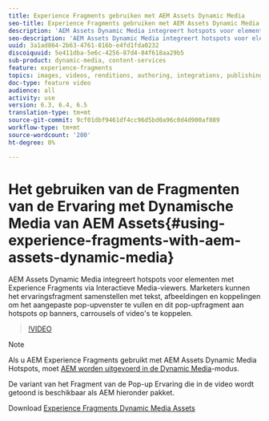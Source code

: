 ```yaml
---
title: Experience Fragments gebruiken met AEM Assets Dynamic Media
seo-title: Experience Fragments gebruiken met AEM Assets Dynamic Media
description: 'AEM Assets Dynamic Media integreert hotspots voor elementen met Experience Fragments via Interactieve Media-viewers. Marketers kunnen het ervaringsfragment samenstellen met tekst, afbeeldingen en koppelingen om het aangepaste pop-upvenster te vullen en dit pop-upfragment aan hotspots op banners, carrousels of video''s te koppelen. '
seo-description: 'AEM Assets Dynamic Media integreert hotspots voor elementen met Experience Fragments via Interactieve Media-viewers. Marketers kunnen het ervaringsfragment samenstellen met tekst, afbeeldingen en koppelingen om het aangepaste pop-upvenster te vullen en dit pop-upfragment aan hotspots op banners, carrousels of video''s te koppelen. '
uuid: 3a1ad864-2b63-4761-816b-e4fd1fda0232
discoiquuid: 5e411dba-5e6c-4256-87d4-84f618aa29b5
sub-product: dynamic-media, content-services
feature: experience-fragments
topics: images, videos, renditions, authoring, integrations, publishing, metadata, sharing, publishing
doc-type: feature video
audience: all
activity: use
version: 6.3, 6.4, 6.5
translation-type: tm+mt
source-git-commit: 9cf01dbf9461df4cc96d5bd0a96c0d4d900af089
workflow-type: tm+mt
source-wordcount: '200'
ht-degree: 0%

---
```



# Het gebruiken van de Fragmenten van de Ervaring met Dynamische Media van AEM Assets{#using-experience-fragments-with-aem-assets-dynamic-media}

AEM Assets Dynamic Media integreert hotspots voor elementen met Experience Fragments via Interactieve Media-viewers. Marketers kunnen het ervaringsfragment samenstellen met tekst, afbeeldingen en koppelingen om het aangepaste pop-upvenster te vullen en dit pop-upfragment aan hotspots op banners, carrousels of video&#39;s te koppelen.

>[!VIDEO](https://video.tv.adobe.com/v/22115/?quality=9&learn=on)

>[!NOTE]
>
>Als u AEM Experience Fragments gebruikt met AEM Assets Dynamic Media Hotspots, moet [AEM worden uitgevoerd in de Dynamic Media](https://docs.adobe.com/docs/en/aem/6-3/administer/content/dynamic-media/config-dynamic.html)-modus.

De variant van het Fragment van de Pop-up Ervaring die in de video wordt getoond is beschikbaar als AEM hieronder pakket.

Download [Experience Fragments Dynamic Media Assets](assets/experience-fragmentsdynamic-mediaassets-100.zip)
